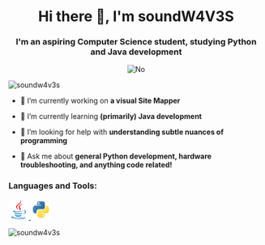 <h1 align="center">Hi there 👋, I'm soundW4V3S</h1>
<h3 align="center">I'm an aspiring Computer Science student, studying Python and Java development</h3>


<p align="center"> <img src="https://i.pinimg.com/originals/ef/2d/b0/ef2db0885d94fd149a4b7914923bb2a3.gif" alt="No" height="250" width="250"> </p>

<p align="left"> <img src="https://komarev.com/ghpvc/?username=soundw4v3s&label=Profile%20views&color=0e75b6&style=flat" alt="soundw4v3s" /> </p>

- 🔭 I’m currently working on **a visual Site Mapper**

- 🌱 I’m currently learning **(primarily) Java development**

- 🤝 I’m looking for help with **understanding subtle nuances of programming**

- 💬 Ask me about **general Python development, hardware troubleshooting, and anything code related!**

<!--  <h3 align="left">Connect with me:</h3>
<p align="left">
</p>  -->

<h3 align="left">Languages and Tools:</h3>
<p align="left"> <a href="https://www.java.com" target="_blank" rel="noreferrer"> <img src="https://raw.githubusercontent.com/devicons/devicon/master/icons/java/java-original.svg" alt="java" width="40" height="40"/> </a> <a href="https://www.python.org" target="_blank" rel="noreferrer"> <img src="https://raw.githubusercontent.com/devicons/devicon/master/icons/python/python-original.svg" alt="python" width="40" height="40"/> </a> </p>

<p><img align="left" src="https://github-readme-stats.vercel.app/api/top-langs?username=soundw4v3s&show_icons=true&locale=en&layout=compact" alt="soundw4v3s" /></p>

<!--  <p>&nbsp;<img align="center" src="https://github-readme-stats.vercel.app/api?username=soundw4v3s&show_icons=true&locale=en" alt="soundw4v3s" /></p>  -->
